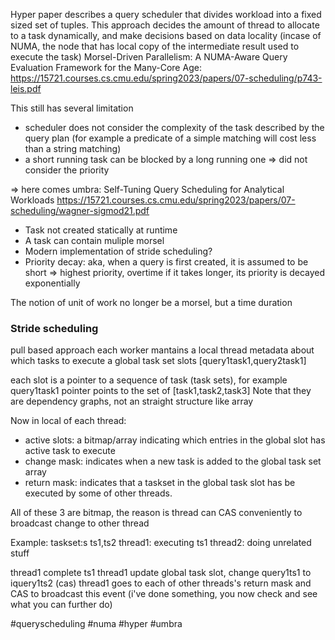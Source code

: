 Hyper paper describes a query scheduler that divides workload into a fixed sized set of tuples. 
This approach decides the amount of thread to allocate to a task dynamically, and make decisions based on data locality (incase of NUMA, the node that has local copy of the intermediate result used to execute the task)
Morsel-Driven Parallelism: A NUMA-Aware Query Evaluation Framework for the Many-Core Age: https://15721.courses.cs.cmu.edu/spring2023/papers/07-scheduling/p743-leis.pdf

This still has several limitation
- scheduler does not consider the complexity of the task described by the query plan (for example a predicate of a simple matching will cost less than a string matching)
- a short running task can be blocked by a long running one => did not consider the priority

=> here comes umbra: Self-Tuning Query Scheduling for Analytical Workloads https://15721.courses.cs.cmu.edu/spring2023/papers/07-scheduling/wagner-sigmod21.pdf 
- Task not created statically at runtime
- A task can contain muliple morsel
- Modern implementation of stride scheduling?
- Priority decay: aka, when a query is first created, it is assumed to be short => highest priority, overtime if it takes longer, its priority is decayed exponentially

The notion of unit of work no longer be a morsel, but a time duration

### Stride scheduling
pull based approach 
each worker mantains a local thread metadata about which tasks to execute
a global task set slots
\[query1task1,query2task1\]

each slot is a pointer to a sequence of task (task sets), for example query1task1 pointer points to the set of 
\[task1,task2,task3\]
Note that they are dependency graphs, not an straight structure like array

Now in local of each thread:
- active slots: a bitmap/array indicating which entries in the global slot has active task to execute
- change mask: indicates when a new task is added to the global task set array
- return mask: indicates that a taskset in the global task slot has be executed by some of other threads. 

All of these 3 are bitmap, the reason is thread can CAS conveniently to broadcast change to other thread 

Example:
taskset:s ts1,ts2
thread1: executing ts1
thread2: doing unrelated stuff

thread1 complete ts1
thread1 update global task slot, change query1ts1 to iquery1ts2 (cas)
thread1 goes to each of other threads's return mask and CAS to broadcast this event (i've done something, you now check and see what you can further do)

#queryscheduling #numa #hyper #umbra


